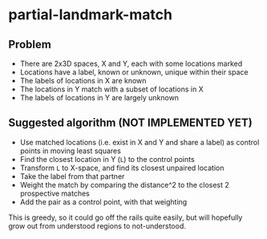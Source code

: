 # partial-landmark-match

## Problem

- There are 2x3D spaces, X and Y, each with some locations marked
- Locations have a label, known or unknown, unique within their space
- The labels of locations in X are known
- The locations in Y match with a subset of locations in X
- The labels of locations in Y are largely unknown

## Suggested algorithm (NOT IMPLEMENTED YET)

- Use matched locations (i.e. exist in X and Y and share a label) as control points in moving least squares
- Find the closest location in Y (`L`) to the control points
- Transform `L` to X-space, and find its closest unpaired location
- Take the label from that partner
- Weight the match by comparing the distance^2 to the closest 2 prospective matches
- Add the pair as a control point, with that weighting

This is greedy, so it could go off the rails quite easily, but will hopefully grow out from understood regions to not-understood.

